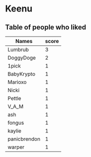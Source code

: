 # Keenu
## Table of people who liked
Names | score
--- | ---
Lumbrub | 3
DoggyDoge | 2
1pick | 1
BabyKrypto | 1
Marioxo | 1
Nicki | 1
Pettle | 1
V_A_M | 1
ash | 1
fongus | 1
kaylie | 1
panicbrendon | 1
warper | 1
